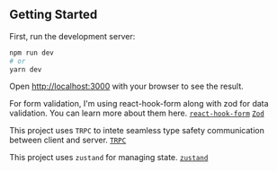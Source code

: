 ## Getting Started

First, run the development server:

```bash
npm run dev
# or
yarn dev
```

Open [http://localhost:3000](http://localhost:3000) with your browser to see the result.

For form validation, I'm using react-hook-form along with zod for data validation. You can learn more about them here.
[`react-hook-form`](https://react-hook-form.com/)
[`Zod`](https://zod.dev/)

This project uses `TRPC` to intete seamless type safety communication between client and server.
[`TRPC`](https://trpc.io)

This project uses `zustand` for managing state.
[`zustand`](https://docs.pmnd.rs/zustand/getting-started/introduction)



